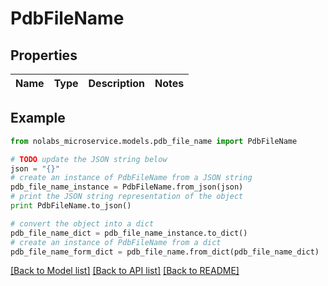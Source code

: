 # PdbFileName


## Properties

Name | Type | Description | Notes
------------ | ------------- | ------------- | -------------

## Example

```python
from nolabs_microservice.models.pdb_file_name import PdbFileName

# TODO update the JSON string below
json = "{}"
# create an instance of PdbFileName from a JSON string
pdb_file_name_instance = PdbFileName.from_json(json)
# print the JSON string representation of the object
print PdbFileName.to_json()

# convert the object into a dict
pdb_file_name_dict = pdb_file_name_instance.to_dict()
# create an instance of PdbFileName from a dict
pdb_file_name_form_dict = pdb_file_name.from_dict(pdb_file_name_dict)
```
[[Back to Model list]](../README.md#documentation-for-models) [[Back to API list]](../README.md#documentation-for-api-endpoints) [[Back to README]](../README.md)


